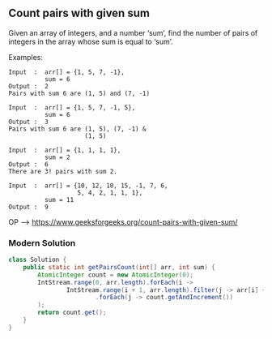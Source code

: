 ## Count pairs with given sum
Given an array of integers, and a number ‘sum’, find the number of pairs of integers in the array whose sum is equal to ‘sum’.

Examples:
```
Input  :  arr[] = {1, 5, 7, -1}, 
          sum = 6
Output :  2
Pairs with sum 6 are (1, 5) and (7, -1)

Input  :  arr[] = {1, 5, 7, -1, 5}, 
          sum = 6
Output :  3
Pairs with sum 6 are (1, 5), (7, -1) &
                     (1, 5)         

Input  :  arr[] = {1, 1, 1, 1}, 
          sum = 2
Output :  6
There are 3! pairs with sum 2.

Input  :  arr[] = {10, 12, 10, 15, -1, 7, 6, 
                   5, 4, 2, 1, 1, 1}, 
          sum = 11
Output :  9
```
OP --> https://www.geeksforgeeks.org/count-pairs-with-given-sum/

### Modern Solution
```java
class Solution {
    public static int getPairsCount(int[] arr, int sum) {
        AtomicInteger count = new AtomicInteger(0);
        IntStream.range(0, arr.length).forEach(i ->
                IntStream.range(i + 1, arr.length).filter(j -> arr[i] + arr[j] == sum)
                        .forEach(j -> count.getAndIncrement())
        );
        return count.get();
    }
}
```